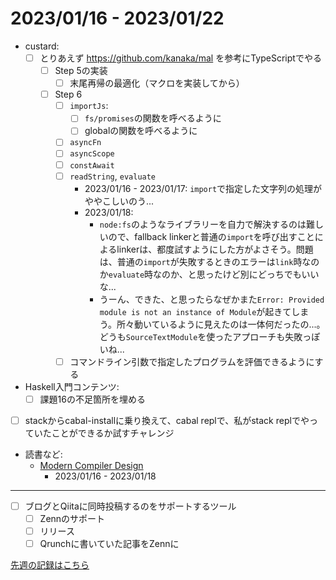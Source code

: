 # 2023/01/16 - 2023/01/22

- custard:
    - [ ] とりあえず <https://github.com/kanaka/mal> を参考にTypeScriptでやる
        - [ ] Step 5の実装
            - [ ] 末尾再帰の最適化（マクロを実装してから）
        - [ ] Step 6
            - [ ] `importJs`:
                - [ ] `fs/promises`の関数を呼べるように
                - [ ] globalの関数を呼べるように
            - [ ] `asyncFn`
            - [ ] `asyncScope`
            - [ ] `constAwait`
            - [ ] `readString`, `evaluate`
                - 2023/01/16 - 2023/01/17: `import`で指定した文字列の処理がややこしいのう...
                - 2023/01/18:
                    - `node:fs`のようなライブラリーを自力で解決するのは難しいので、fallback linkerと普通の`import`を呼び出すことによるlinkerは、都度試すようにした方がよさそう。問題は、普通の`import`が失敗するときのエラーは`link`時なのか`evaluate`時なのか、と思ったけど別にどっちでもいいな...
                    - うーん、できた、と思ったらなぜかまた`Error: Provided module is not an instance of Module`が起きてしまう。所々動いているように見えたのは一体何だったの...。どうも`SourceTextModule`を使ったアプローチも失敗っぽいね...
            - [ ] コマンドライン引数で指定したプログラムを評価できるようにする
- Haskell入門コンテンツ:
    - [ ] 課題16の不足箇所を埋める
- [ ] stackからcabal-installに乗り換えて、cabal replで、私がstack replでやっていたことができるか試すチャレンジ
- 読書など:
    - [Modern Compiler Design](https://www.springer.com/jp/book/9781461446989)
        - 2023/01/16 - 2023/01/18

------

- [ ] ブログとQiitaに同時投稿するのをサポートするツール
    - [ ] Zennのサポート
    - [ ] リリース
    - [ ] Qrunchに書いていた記事をZennに

[先週の記録はこちら](https://github.com/igrep/daily-commits/blob/e04771dd1826c3cd1bf5674bb397f0ecd7359cf3/yesterday.md)
